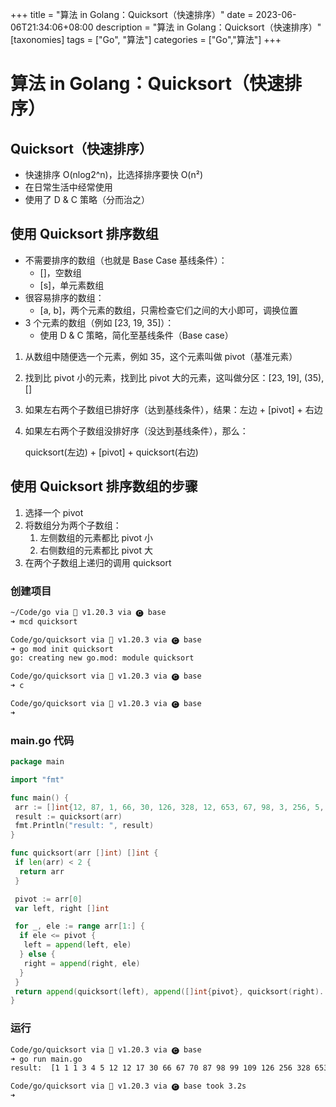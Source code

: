 +++
title = "算法 in Golang：Quicksort（快速排序）"
date = 2023-06-06T21:34:06+08:00
description = "算法 in Golang：Quicksort（快速排序）"
[taxonomies]
tags = ["Go", "算法"]
categories = ["Go","算法"]
+++

# 算法 in Golang：Quicksort（快速排序）

## Quicksort（快速排序）

- 快速排序 O(nlog2^n)，比选择排序要快 O(n²)
- 在日常生活中经常使用
- 使用了 D & C 策略（分而治之）

## 使用 Quicksort 排序数组

- 不需要排序的数组（也就是 Base Case 基线条件）：
  - []，空数组
  - [s]，单元素数组
- 很容易排序的数组：
  - [a, b]，两个元素的数组，只需检查它们之间的大小即可，调换位置
- 3 个元素的数组（例如 [23, 19, 35]）：
  - 使用 D & C 策略，简化至基线条件（Base case）

1. 从数组中随便选一个元素，例如 35，这个元素叫做 pivot（基准元素）

2. 找到比 pivot 小的元素，找到比 pivot 大的元素，这叫做分区：[23, 19], (35), []

3. 如果左右两个子数组已排好序（达到基线条件），结果：左边 + [pivot] + 右边

4. 如果左右两个子数组没排好序（没达到基线条件），那么：

   quicksort(左边) + [pivot] + quicksort(右边)

## 使用 Quicksort 排序数组的步骤

1. 选择一个 pivot
2. 将数组分为两个子数组：
   1. 左侧数组的元素都比 pivot 小
   2. 右侧数组的元素都比 pivot 大
3. 在两个子数组上递归的调用 quicksort

### 创建项目

```bash
~/Code/go via 🐹 v1.20.3 via 🅒 base
➜ mcd quicksort

Code/go/quicksort via 🐹 v1.20.3 via 🅒 base
➜ go mod init quicksort
go: creating new go.mod: module quicksort

Code/go/quicksort via 🐹 v1.20.3 via 🅒 base
➜ c

Code/go/quicksort via 🐹 v1.20.3 via 🅒 base
➜

```

### main.go 代码

```go
package main

import "fmt"

func main() {
 arr := []int{12, 87, 1, 66, 30, 126, 328, 12, 653, 67, 98, 3, 256, 5, 1, 1, 99, 109, 17, 70, 4}
 result := quicksort(arr)
 fmt.Println("result: ", result)
}

func quicksort(arr []int) []int {
 if len(arr) < 2 {
  return arr
 }

 pivot := arr[0]
 var left, right []int

 for _, ele := range arr[1:] {
  if ele <= pivot {
   left = append(left, ele)
  } else {
   right = append(right, ele)
  }
 }
 return append(quicksort(left), append([]int{pivot}, quicksort(right)...)...)
}

```

### 运行

```bash
Code/go/quicksort via 🐹 v1.20.3 via 🅒 base 
➜ go run main.go       
result:  [1 1 1 3 4 5 12 12 17 30 66 67 70 87 98 99 109 126 256 328 653]

Code/go/quicksort via 🐹 v1.20.3 via 🅒 base took 3.2s 
➜ 

```
